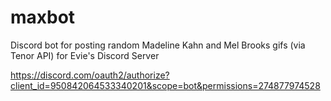 # maxbot
Discord bot for posting random Madeline Kahn and Mel Brooks gifs (via Tenor API) for Evie's Discord Server


https://discord.com/oauth2/authorize?client_id=950842064533340201&scope=bot&permissions=274877974528
